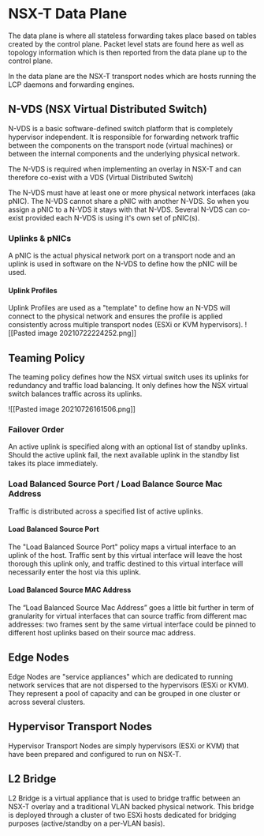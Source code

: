 # NSX-T Data Plane

The data plane is where all stateless forwarding takes place based on tables created by the control plane. Packet level stats are found here as well as topology information which is then reported from the data plane up to the control plane.

In the data plane are the NSX-T transport nodes which are hosts running the LCP daemons and forwarding engines.

## N-VDS (NSX Virtual Distributed Switch)

N-VDS is a basic software-defined switch platform that is completely hypervisor independent. It is responsible for forwarding network traffic between the components on the transport node (virtual machines) or between the internal components and the underlying physical network.

The N-VDS is required when implementing an overlay in NSX-T and can therefore co-exist with a VDS (Virtual Distributed Switch)

The N-VDS must have at least one or more physical network interfaces (aka pNIC). The N-VDS cannot share a pNIC with another N-VDS. So when you assign a pNIC to a N-VDS it stays with that N-VDS. Several N-VDS can co-exist provided each N-VDS is using it's own set of pNIC(s).

### Uplinks & pNICs

A pNIC is the actual physical network port on a transport node and an uplink is used in software on the N-VDS to define how the pNIC will be used.


#### Uplink Profiles

Uplink Profiles are used as a "template" to define how an N-VDS will connect to the physical network and ensures the profile is applied consistently across multiple transport nodes (ESXi or KVM hypervisors).
![[Pasted image 20210722224252.png]]

## Teaming Policy

The teaming policy defines how the NSX virtual switch uses its uplinks for redundancy and traffic load balancing. It only defines how the NSX virtual switch balances traffic across its uplinks.

![[Pasted image 20210726161506.png]]

### Failover Order

An active uplink is specified along with an optional list of standby uplinks. Should the active uplink fail, the next available uplink in the standby list takes its place immediately.

### Load Balanced Source Port / Load Balance Source Mac Address

Traffic is distributed across a specified list of active uplinks.

#### Load Balanced Source Port

The "Load Balanced Source Port" policy maps a virtual interface to an uplink of the host. Traffic sent by this virtual interface will leave the host thorough this uplink only, and traffic destined to this virtual interface will necessarily enter the host via this uplink.

#### Load Balanced Source MAC Address

The “Load Balanced Source Mac Address” goes a little bit further in term of granularity for virtual interfaces that can source traffic from different mac addresses: two frames sent by the same virtual interface could be pinned to different host uplinks based on their source mac address.

## Edge Nodes

Edge Nodes are "service appliances" which are dedicated to running network services that are not dispersed to the hypervisors (ESXi or KVM). They represent a pool of capacity and can be grouped in one cluster or across several clusters.


## Hypervisor Transport Nodes

Hypervisor Transport Nodes are simply hypervisors (ESXi or KVM) that have been 
prepared and configured to run on NSX-T.

## L2 Bridge

L2 Bridge is a virtual appliance that is used to bridge traffic between an NSX-T overlay and a traditional VLAN backed physical network. This bridge is deployed through a cluster of two ESXi hosts dedicated for bridging purposes (active/standby on a per-VLAN basis).